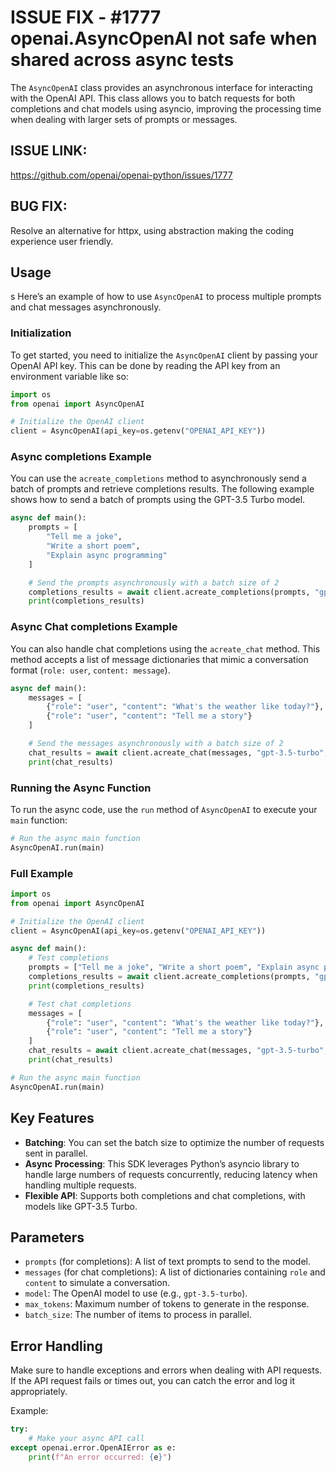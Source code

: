# ISSUE FIX - #1777 openai.AsyncOpenAI not safe when shared across async tests 

The `AsyncOpenAI` class provides an asynchronous interface for interacting with the OpenAI API. This class allows you to batch requests for both completions and chat models using asyncio, improving the processing time when dealing with larger sets of prompts or messages.

## ISSUE LINK:
https://github.com/openai/openai-python/issues/1777

## BUG FIX: 
Resolve an alternative for httpx, using abstraction making the coding experience user friendly.

## Usage
s
Here’s an example of how to use `AsyncOpenAI` to process multiple prompts and chat messages asynchronously.

### Initialization

To get started, you need to initialize the `AsyncOpenAI` client by passing your OpenAI API key. This can be done by reading the API key from an environment variable like so:

```python
import os
from openai import AsyncOpenAI

# Initialize the OpenAI client
client = AsyncOpenAI(api_key=os.getenv("OPENAI_API_KEY"))
```

### Async completions Example

You can use the `acreate_completions` method to asynchronously send a batch of prompts and retrieve completions results. The following example shows how to send a batch of prompts using the GPT-3.5 Turbo model.

```python
async def main():
    prompts = [
        "Tell me a joke",
        "Write a short poem",
        "Explain async programming"
    ]

    # Send the prompts asynchronously with a batch size of 2
    completions_results = await client.acreate_completions(prompts, "gpt-3.5-turbo", max_tokens=50, batch_size=2)
    print(completions_results)
```

### Async Chat completions Example

You can also handle chat completions using the `acreate_chat` method. This method accepts a list of message dictionaries that mimic a conversation format (`role: user`, `content: message`).

```python
async def main():
    messages = [
        {"role": "user", "content": "What's the weather like today?"},
        {"role": "user", "content": "Tell me a story"}
    ]

    # Send the messages asynchronously with a batch size of 2
    chat_results = await client.acreate_chat(messages, "gpt-3.5-turbo", max_tokens=50, batch_size=2)
    print(chat_results)
```

### Running the Async Function

To run the async code, use the `run` method of `AsyncOpenAI` to execute your `main` function:

```python
# Run the async main function
AsyncOpenAI.run(main)
```

### Full Example

```python
import os
from openai import AsyncOpenAI

# Initialize the OpenAI client
client = AsyncOpenAI(api_key=os.getenv("OPENAI_API_KEY"))

async def main():
    # Test completions
    prompts = ["Tell me a joke", "Write a short poem", "Explain async programming"]
    completions_results = await client.acreate_completions(prompts, "gpt-3.5-turbo", max_tokens=50, batch_size=2)
    print(completions_results)

    # Test chat completions
    messages = [
        {"role": "user", "content": "What's the weather like today?"},
        {"role": "user", "content": "Tell me a story"}
    ]
    chat_results = await client.acreate_chat(messages, "gpt-3.5-turbo", max_tokens=50, batch_size=2)
    print(chat_results)

# Run the async main function
AsyncOpenAI.run(main)
```

## Key Features

- **Batching**: You can set the batch size to optimize the number of requests sent in parallel.
- **Async Processing**: This SDK leverages Python’s asyncio library to handle large numbers of requests concurrently, reducing latency when handling multiple requests.
- **Flexible API**: Supports both completions and chat completions, with models like GPT-3.5 Turbo.

## Parameters

- `prompts` (for completions): A list of text prompts to send to the model.
- `messages` (for chat completions): A list of dictionaries containing `role` and `content` to simulate a conversation.
- `model`: The OpenAI model to use (e.g., `gpt-3.5-turbo`).
- `max_tokens`: Maximum number of tokens to generate in the response.
- `batch_size`: The number of items to process in parallel.

## Error Handling

Make sure to handle exceptions and errors when dealing with API requests. If the API request fails or times out, you can catch the error and log it appropriately.

Example:

```python
try:
    # Make your async API call
except openai.error.OpenAIError as e:
    print(f"An error occurred: {e}")
```